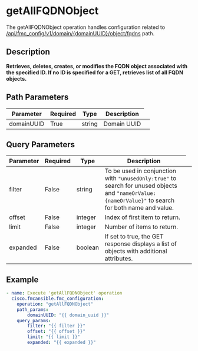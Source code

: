 # getAllFQDNObject

The getAllFQDNObject operation handles configuration related to [/api/fmc_config/v1/domain/{domainUUID}/object/fqdns](/paths//api/fmc_config/v1/domain/{domain_uuid}/object/fqdns.md) path.&nbsp;
## Description
**Retrieves, deletes, creates, or modifies the FQDN object associated with the specified ID. If no ID is specified for a GET, retrieves list of all FQDN objects.**

## Path Parameters
| Parameter | Required | Type | Description |
| --------- | -------- | ---- | ----------- |
| domainUUID | True | string <td colspan=3> Domain UUID |

## Query Parameters
| Parameter | Required | Type | Description |
| --------- | -------- | ---- | ----------- |
| filter | False | string <td colspan=3> To be used in conjunction with <code>"unusedOnly:true"</code> to search for unused objects and <code>"nameOrValue:{nameOrValue}"</code> to search for both name and value. |
| offset | False | integer <td colspan=3> Index of first item to return. |
| limit | False | integer <td colspan=3> Number of items to return. |
| expanded | False | boolean <td colspan=3> If set to true, the GET response displays a list of objects with additional attributes. |

## Example
```yaml
- name: Execute 'getAllFQDNObject' operation
  cisco.fmcansible.fmc_configuration:
    operation: "getAllFQDNObject"
    path_params:
        domainUUID: "{{ domain_uuid }}"
    query_params:
        filter: "{{ filter }}"
        offset: "{{ offset }}"
        limit: "{{ limit }}"
        expanded: "{{ expanded }}"

```